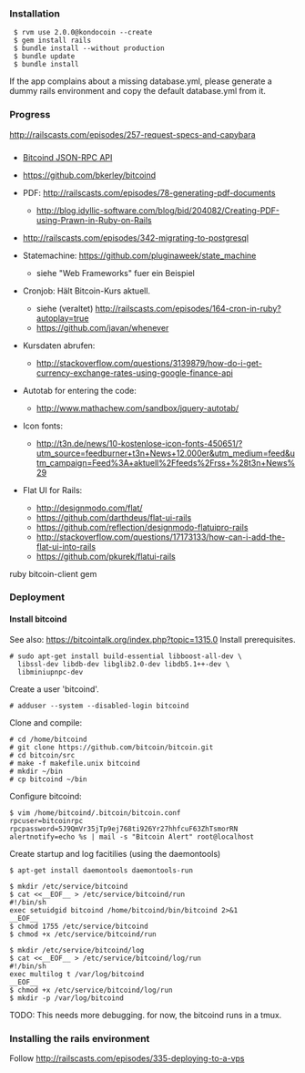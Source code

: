 ### Installation

```` 
 $ rvm use 2.0.0@kondocoin --create
 $ gem install rails
 $ bundle install --without production
 $ bundle update
 $ bundle install
````
If the app complains about a missing database.yml, please generate a
dummy rails environment and copy the default database.yml from it.


### Progress

http://railscasts.com/episodes/257-request-specs-and-capybara


###

 * [Bitcoind JSON-RPC API](https://en.bitcoin.it/wiki/API_reference_(JSON-RPC)#Ruby)
 * https://github.com/bkerley/bitcoind
 * PDF: http://railscasts.com/episodes/78-generating-pdf-documents
   * http://blog.idyllic-software.com/blog/bid/204082/Creating-PDF-using-Prawn-in-Ruby-on-Rails
 * http://railscasts.com/episodes/342-migrating-to-postgresql
 * Statemachine: https://github.com/pluginaweek/state_machine
   * siehe "Web Frameworks" fuer ein Beispiel
 * Cronjob: Hält Bitcoin-Kurs aktuell.
   * siehe (veraltet) http://railscasts.com/episodes/164-cron-in-ruby?autoplay=true
   * https://github.com/javan/whenever
 * Kursdaten abrufen:
   * http://stackoverflow.com/questions/3139879/how-do-i-get-currency-exchange-rates-using-google-finance-api

 * Autotab for entering the code:
   * http://www.mathachew.com/sandbox/jquery-autotab/

 * Icon fonts:
   * http://t3n.de/news/10-kostenlose-icon-fonts-450651/?utm_source=feedburner+t3n+News+12.000er&utm_medium=feed&utm_campaign=Feed%3A+aktuell%2Ffeeds%2Frss+%28t3n+News%29
 * Flat UI for Rails:
   * http://designmodo.com/flat/
   * https://github.com/darthdeus/flat-ui-rails
   * https://github.com/reflection/designmodo-flatuipro-rails
   * http://stackoverflow.com/questions/17173133/how-can-i-add-the-flat-ui-into-rails
   * https://github.com/pkurek/flatui-rails



 ruby bitcoin-client gem


### Deployment

#### Install bitcoind
See also: https://bitcointalk.org/index.php?topic=1315.0
Install prerequisites.

    # sudo apt-get install build-essential libboost-all-dev \
      libssl-dev libdb-dev libglib2.0-dev libdb5.1++-dev \
      libminiupnpc-dev
    
Create a user 'bitcoind'.

    # adduser --system --disabled-login bitcoind

Clone and compile:

    # cd /home/bitcoind
    # git clone https://github.com/bitcoin/bitcoin.git
    # cd bitcoin/src
    # make -f makefile.unix bitcoind
    # mkdir ~/bin
    # cp bitcoind ~/bin

Configure bitcoind:

    $ vim /home/bitcoind/.bitcoin/bitcoin.conf
    rpcuser=bitcoinrpc
    rpcpassword=5J9QmVr35jTp9ej768ti926Yr27hhfcuF63ZhTsmorRN
    alertnotify=echo %s | mail -s "Bitcoin Alert" root@localhost

Create startup and log facitilies (using the daemontools)

    $ apt-get install daemontools daemontools-run

    $ mkdir /etc/service/bitcoind
    $ cat <<__EOF__ > /etc/service/bitcoind/run
    #!/bin/sh
    exec setuidgid bitcoind /home/bitcoind/bin/bitcoind 2>&1 
    __EOF__
    $ chmod 1755 /etc/service/bitcoind
    $ chmod +x /etc/service/bitcoind/run

    $ mkdir /etc/service/bitcoind/log
    $ cat <<__EOF__ > /etc/service/bitcoind/log/run
    #!/bin/sh
    exec multilog t /var/log/bitcoind
    __EOF__
    $ chmod +x /etc/service/bitcoind/log/run
    $ mkdir -p /var/log/bitcoind

TODO: This needs more debugging. for now, the bitcoind runs in a tmux.


### Installing the rails environment

Follow http://railscasts.com/episodes/335-deploying-to-a-vps
